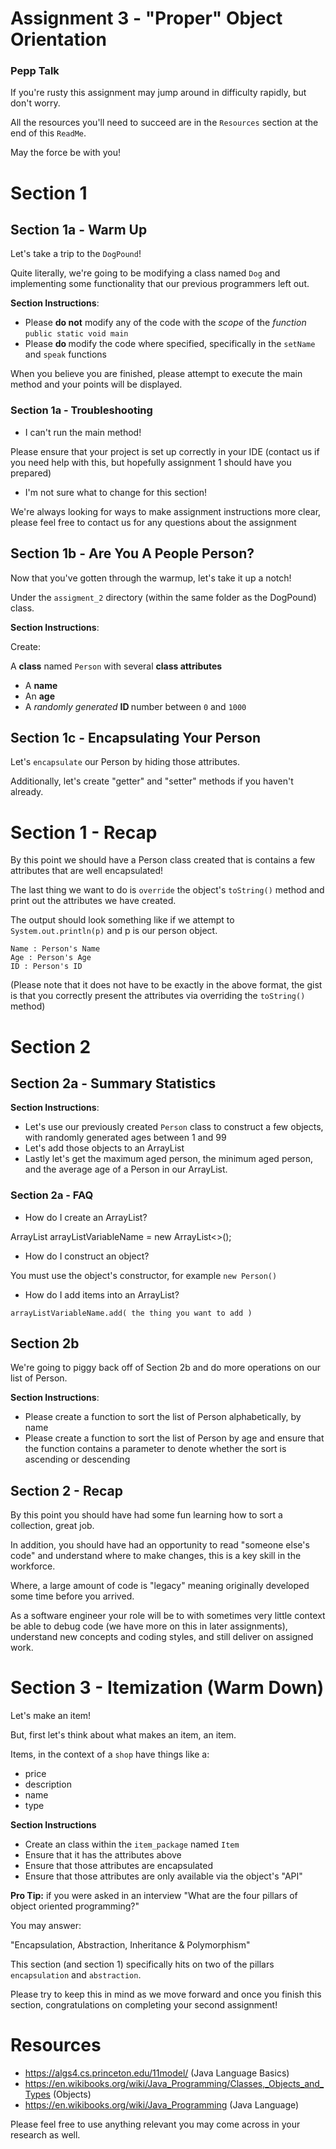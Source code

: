 # Assignment 3 - "Proper" Object Orientation

### Pepp Talk

If you're rusty this assignment may jump around in difficulty rapidly, but don't worry.

All the resources you'll need to succeed are in the `Resources` section at the
end of this `ReadMe`.

May the force be with you!

# Section 1
## Section 1a - Warm Up

Let's take a trip to the `DogPound`! 

Quite literally,
we're going to be modifying a class named `Dog` and 
implementing some functionality that our previous 
programmers left out. 

<b>Section Instructions</b>:
- Please <b>do not</b> modify any of the code with the <i>scope</i> of the <i>function</i> `public static void main`
- Please <b> do </b> modify the code where specified, specifically in the `setName` and `speak` functions

When you believe you are finished, please attempt to execute the main method and your
points will be displayed.

### Section 1a - Troubleshooting

- I can't run the main method!

Please ensure that your project is set up correctly in your IDE (contact us
if you need help with this, but hopefully assignment 1 should have you prepared)

- I'm not sure what to change for this section!

We're always looking for ways to make assignment instructions more clear,
please feel free to contact us for any questions about the assignment


## Section 1b - Are You A People Person?

Now that you've gotten through the warmup, let's take it up a notch!

Under the `assigment_2` directory (within the same folder as the DogPound)
class.

<b>Section Instructions</b>:

Create:

A <b>class</b> named `Person` with several <b> class attributes </b>

- A <b> name </b>
- An <b> age </b>
- A <i> randomly generated </i> <b> ID </b> number between `0` and `1000` 

## Section 1c - Encapsulating Your Person
Let's `encapsulate` our Person by hiding those attributes.

Additionally, let's create "getter" and "setter" methods if you 
haven't already.

# Section 1 - Recap

By this point we should have a Person class created that is contains
a few attributes that are well encapsulated!

The last thing we want to do is `override` the object's `toString()`
method and print out the attributes we have created.

The output should look something like if we attempt to 
`System.out.println(p)` and p is our person object.
```
Name : Person's Name
Age : Person's Age
ID : Person's ID
```
(Please note that it does not have to be exactly in the above format,
the gist is that you correctly present the attributes via overriding 
the `toString()` method)

# Section 2

## Section 2a - Summary Statistics

<b>Section Instructions</b>:
- Let's use our previously created `Person` class to construct a 
few objects, with randomly generated ages between 1 and 99
- Let's add those objects to an ArrayList<Person>
- Lastly let's get the maximum aged person, the minimum aged person, and the 
average age of a Person in our ArrayList.

### Section 2a - FAQ

- How do I create an ArrayList?

ArrayList<T> arrayListVariableName = new ArrayList<>();

- How do I construct an object?

You must use the object's constructor, for example `new Person()`

- How do I add items into an ArrayList?

`arrayListVariableName.add( the thing you want to add )`

    
## Section 2b

We're going to piggy back off of Section 2b and do more operations
on our list of Person.

<b>Section Instructions</b>:

- Please create a function to sort the list of Person alphabetically, by name
- Please create a function to sort the list of Person by age and ensure that the function contains a parameter to denote whether the sort is ascending or descending

## Section 2 - Recap

By this point you should have had some fun learning how to sort a collection, great job.

In addition, you should have had an opportunity to read "someone else's code" and
understand where to make changes, this is a key skill in the workforce. 

Where, a large amount of code is "legacy" meaning originally developed some time before you arrived.

As a software engineer your role will be to with sometimes very little context
be able to debug code (we have more on this in later assignments), understand new
concepts and coding styles, and still deliver on assigned work.

# Section 3 - Itemization (Warm Down)

Let's make an item!

But, first let's think about what makes an item, an item.

Items, in the context of a `shop` have things like a:

- price
- description
- name
- type

<b> Section Instructions </b>

- Create an class within the `item_package` named `Item`
- Ensure that it has the attributes above
- Ensure that those attributes are encapsulated
- Ensure that those attributes are only available via the object's "API"

<b> Pro Tip:</b> if you were asked in an interview "What are the four pillars
of object oriented programming?"

You may answer:

"Encapsulation, Abstraction, Inheritance & Polymorphism"

This section (and section 1) specifically hits on two of the pillars 
`encapsulation` and `abstraction`.

Please try to keep this in mind as we move forward and once 
you finish this section, congratulations on completing your second assignment!


# Resources

- https://algs4.cs.princeton.edu/11model/ (Java Language Basics)
- https://en.wikibooks.org/wiki/Java_Programming/Classes,_Objects_and_Types (Objects)
- https://en.wikibooks.org/wiki/Java_Programming (Java Language)

Please feel free to use anything relevant you may come across in your research as well.

